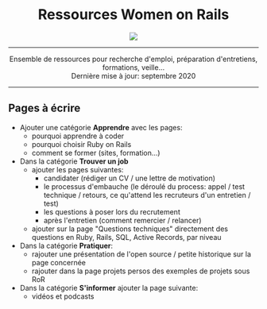 <div align="center">
  <h1>Ressources Women on Rails</h1>

  <img src="https://avatars1.githubusercontent.com/u/16294438?s=200&v=4">
  
---

 Ensemble de ressources pour recherche d'emploi, préparation d'entretiens, formations, veille...<br>
 Dernière mise à jour: septembre 2020
 
---
</div>


## Pages à écrire
- Ajouter une catégorie **Apprendre** avec les pages: 
  - pourquoi apprendre à coder
  - pourquoi choisir Ruby on Rails
  - comment se former (sites, formation...)
- Dans la catégorie **Trouver un job**
  - ajouter les pages suivantes:
    - candidater (rédiger un CV / une lettre de motivation)
    - le processus d'embauche (le déroulé du process: appel / test technique / retours, ce qu'attend les recruteurs d'un entretien / test)
    - les questions à poser lors du recrutement
    - après l'entretien (comment remercier / relancer)
   - ajouter sur la page "Questions techniques" directement des questions en Ruby, Rails, SQL, Active Records, par niveau
- Dans la catégorie **Pratiquer**:
  - rajouter une présentation de l'open source / petite historique sur la page concernée
  - rajouter dans la page projets persos des exemples de projets sous RoR
- Dans la catégorie **S'informer** ajouter la page suivante:
  - vidéos et podcasts
  
